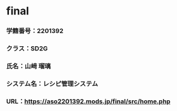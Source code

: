 # final
### 学籍番号：2201392
### クラス：SD2G
### 氏名：山﨑 瑠璃
### システム名：レシピ管理システム
### URL：https://aso2201392.mods.jp/final/src/home.php

